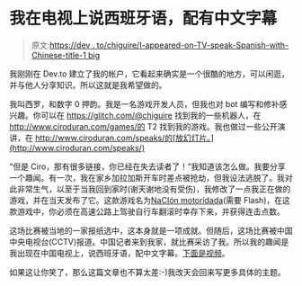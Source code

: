 # 我在电视上说西班牙语，配有中文字幕

> 原文:[https://dev . to/chiguire/I-appeared-on-TV-speak-Spanish-with-Chinese-title-1 big](https://dev.to/chiguire/i-appeared-on-tv-speaking-spanish-with-chinese-subtitles-1big)

我刚刚在 Dev.to 建立了我的帐户，它看起来确实是一个很酷的地方，可以闲逛，并与他人分享知识。所以这就是我希望做的。

我叫西罗，和数字 0 押韵。我是一名游戏开发人员，但我也对 bot 编写和修补感兴趣。你可以在 https://glitch.com/@chiguire 找到我的一些机器人，在 http://www.ciroduran.com/games/的 T2 找到我的游戏。我也做过一些公开演讲，在 http://www.ciroduran.com/speaks/的[放幻灯片。](http://www.ciroduran.com/speaks/)

“但是 Ciro，那有很多链接，你已经在失去读者了！”我知道该怎么做。我要分享一个趣闻。有一次，我在家乡加拉加斯开车时差点被抢劫，但我设法逃脱了。我对此非常生气，以至于当我回到家时(谢天谢地没有受伤)，我修改了一点我正在做的游戏，并在当天发布了它。这款游戏名为[NaCIón motoridada](http://ciroduran.com/juegos/motorizado)(需要 Flash)，在这款游戏中，你必须在高速公路上驾驶自行车翻滚时幸存下来，并获得连击点数。

这场比赛被当地的一家报纸选中，这本身就是一项成就。但随后，这场比赛被中国中央电视台(CCTV)报道。中国记者来到我家，就比赛采访了我。所以我的趣闻是我出现在中国电视上，说西班牙语，配中文字幕。[下面是视频](https://www.youtube.com/watch?v=bmNQIBYge44)。

如果这让你笑了，那么这篇文章也不算太差:-)我改天会回来写更多具体的主题。